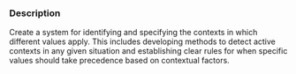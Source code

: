 ### Description

Create a system for identifying and specifying the contexts in which different values apply. This includes developing methods to detect active contexts in any given situation and establishing clear rules for when specific values should take precedence based on contextual factors.
